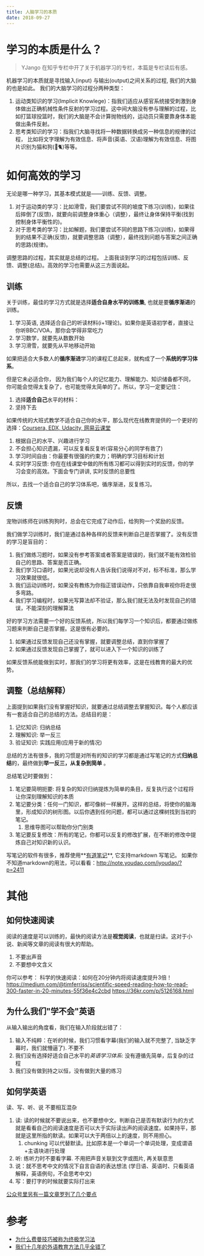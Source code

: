```yaml
---
title: 人脑学习的本质
date: 2018-09-27
---
```

# 学习的本质是什么？
> YJango 在知乎专栏中开了关于机器学习的专栏，本篇是专栏读后有感。

机器学习的本质就是寻找输入(input) 与输出(output)之间关系的过程, 我们的大脑的也是如此。 我们的大脑学习的过程分两种类型：
1. 运动类知识的学习(Implicit Knowlege)：指我们适应从感官系统接受刺激到身体做出正确机械性条件反射的学习过程。这中间大脑没有参与理解的过程，比如打篮球投篮时，我们的大脑是不会计算抛物线的，运动员只需要靠身体本能做出条件反射。
2. 思考类知识的学习：指我们大脑寻找将一种数据转换成另一种信息的规律的过程， 比如将文字理解为有效信息、将声音(英语、汉语)理解为有效信息、将图片识别为猫和狗(🐶🐈)等等。

# 如何高效的学习
无论是哪一种学习，其基本模式就是——训练、反馈、调整。
1. 对于运动类的学习：比如滑雪，我们要尝试不同的坡度下练习(训练)，如果往后摔倒了(反馈)，就要向前调整身体重心（调整），最终让身体保持平衡(找到控制身体平衡性的)。
2. 对于思考类的学习：比如解题，我们要尝试不同的思路下练习(训练)，如果得到的结果不正确(反馈)，就要调整思路（调整），最终找到问题与答案之间正确的思路(规律)。

调整思路的过程，其实就是总结的过程。 上面我谈到学习的过程包括训练、反馈、调整(总结)。高效的学习也需要从这三方面说起。

## 训练
关于训练，最佳的学习方式就是选择**适合自身水平的训练集**, 也就是要**循序渐进**的训练。
1. 学习英语, 选择适合自己的听读材料(i+1理论)。如果你是英语初学者，直接让你听BBC/VOA，那你会学得非常吃力
2. 学习数学，就要先从数数开始
3. 学习滑雪，就要先从平地移动开始

如果把适合大多数人的**循序渐进**学习的课程汇总起来，就构成了一个**系统的学习体系**。

但是它未必适合你， 因为我们每个人的记忆能力、理解能力、知识储备都不同，你可能会觉得太复杂了，也可能觉得太简单的了。所以，学习一定要记住：
1. 选择**适合自己**水平的材料：
2. 坚持下去

如果传统的大班式教学不适合自己你的水平，那么现代在线教育提供的一个更好的选择：[Coursera, EDX, Udacity, 网易云课堂](https://www.zhihu.com/question/19933005/answer/83791683)
1. 根据自己的水平、兴趣进行学习
2. 不会担心知识遗漏，可以反复看反复听(容易分心的同学有救了)
3. 学习时间自由：你最要有很强的约束力；明确的学习目标和计划
4. 实时学习反馈: 你在在线课堂中做的所有练习都可以得到实时的反馈，你的学习会变的高效。下面会专门讲讲, 实时反馈的总要性

所以，去找一个适合自己的学习体系吧，循序渐进，反复练习。

## 反馈
宠物训练师在训练狗狗时，总会在它完成了动作后，给狗狗一个奖励的反馈。

我们做学习训练时，我们是通过各种各样的反馈来判断自己是否掌握了。没有反馈的学习是盲目的：
1. 我们做练习题时，如果没有参考答案或者答案是错误的，我们就不能有效检验自己的思路、答案是否正确。
2. 我们学习口语时，如果光说却没有人告诉我们说得对不对，标不标准，那么学习效果就很低。
3. 我们运动训练时，如果没有教练为你指正错误动作，只依靠自我审视你将走很多弯路。
4. 我们学习编程时，如果光写算法却不验证，那么我们就无法及时发现自己的错误，不能深刻的理解算法

好的学习方法需要一个好的反馈系统，所以我们每学习一个知识后，都要通过做练习题来判断自己是否掌握。这是很有必要的。
1. 如果通过反馈发现自己还没有掌握，就要调整总结，直到你掌握了
1. 如果通过反馈发现自己掌握了，就可以进入下一个知识的训练了

如果反馈系统能做到实时，那我们的学习将更有效率，这是在线教育的最大的优势。

## 调整（总结解释）
上面提到如果我们没有掌握好知识，就要通过总结调整去掌握知识。每个人都应该有一套适合自己的总结的方法。总结目的是：
1. 记忆知识: 归纳总结
2. 理解知识: 举一反三
3. 验证知识: 实践应用(应用于新的情况)

总结的方法有很多，我的习惯是对所有的知识的学习都是通过写笔记的方式**归纳总结**的，最终做到**举一反三，从复杂到简单** 。

总结笔记时要做到：
1. 笔记要简明扼要: 将复杂的知识归纳提炼为简单的条目，反复执行这个过程将让你深刻理解知识的本质
2. 笔记要分类：任何一门知识，都可像树一样展开。这样的总结，将使你的脑海里，形成知识的树形图。以后你遇到任何问题，都可以通过这棵树找到当初的笔记。
    1. 思维导图可以帮助你分门别类
3. 笔记要反复修改：所有的笔记，你都可以反复的修改扩展，在不断的修改中提炼自己对知识新的认识。

写笔记的软件有很多，推荐使用**[有道笔记](http://note.youdao.com)**, 它支持markdown 写笔记。
如果你不知道markdown的用法，可以看看：http://note.youdao.com/iyoudao/?p=2411

# 其他

## 如何快速阅读
阅读的速度是可以训练的，最快的阅读方法是**视觉阅读**，也就是扫读。这对于小说、新闻等文章的阅读有很大的帮助。
1. 不要出声音
2. 不要想中文含义

你可以参考： 科学的快速阅读：如何在20分钟内将阅读速度提升3倍！
https://medium.com/@timferriss/scientific-speed-reading-how-to-read-300-faster-in-20-minutes-55f36e4c2cbd
https://36kr.com/p/5126168.html

## 为什么我们"学不会"英语
从输入输出的角度看，我们在输入阶段就出错了：
1. 输入不纯粹：在听的时候，我们习惯看字幕(我们的输入就不完整了, 当缺乏字幕时，我们就懵逼了). 不要不
2. 我们没有选择好适合自己水平的*英语学习体系*: 没有遵循先简单，后复杂的过程
3. 我们没有做到持之以恒，没有做到大量的练习

## 如何学英语
读、写、听、说 不要相互混杂
1. 读: 读的时候就不要说出来，也不要想中文。判断自己是否有默读行为的方式就是看看自己的阅读速度是否可以大于实际读出声的阅读速度。如果持平，那就是这里所指的默读。如果可以大于两倍以上的速度，则不用担心。
    1. chunking 可以代替默读。比如原本是一个单词一个单词处理，变成谓语+主语块进行处理
2. 听: 练听力时不要看字幕. 不用把声音关联到文字或图片, 再关联意思
3. 说：就不思考中文的情况下自言自语的表达想法 (学日语、英语时、只看英语解释，英语例句，不会思考中文)
4. 写：要打字的时候就要实际打出来

[公众号里另有一篇文章罗列了几个要点](https://zhuanlan.zhihu.com/p/52208883)


# 参考
- [为什么费曼技巧被称为终极学习法]
- [我们十几年的外语教育方法几乎全错了]

[为什么费曼技巧被称为终极学习法]: https://zhuanlan.zhihu.com/p/51282869
[我们十几年的外语教育方法几乎全错了]: https://zhuanlan.zhihu.com/p/51717106